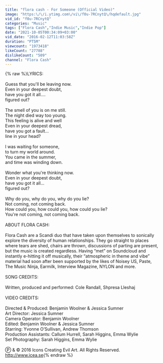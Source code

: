 ```yaml
---
title: "flora cash - For Someone (Official Video)"
image: "https:\/\/i.ytimg.com\/vi\/f0u-7RCnytQ\/hqdefault.jpg"
vid_id: "f0u-7RCnytQ"
categories: "Music"
tags: ["Flora Cash","Indie Music","Indie Pop"]
date: "2021-10-05T00:34:09+03:00"
vid_date: "2016-02-12T11:03:58Z"
duration: "PT5M"
viewcount: "1973418"
likeCount: "27788"
dislikeCount: "509"
channel: "Flora Cash"
---
```

{% raw %}LYRICS:<br /><br />Guess that you'll be leaving now.<br />Even in your deepest doubt,<br />have you got it all….<br />figured out?<br /><br />The smell of you is on me still.<br />The night died way too young.<br />This feeling is alive and well<br />Even in your deepest dread,<br />have you got a fault… <br />line in your head? <br /><br />I was waiting for someone,<br />to turn my world around.<br />You came in the summer,<br />and time was winding down.<br /><br />Wonder what you're thinking now.<br />Even in your deepest doubt,<br />have you got it all… <br />figured out?<br /><br />Why do you, why do you, why do you lie?<br />Not coming,  not coming back.<br />How could you, how could you, how could you lie?<br />You're not coming, not coming back.<br /><br />ABOUT FLORA CASH:<br /><br />Flora Cash are a Scandi duo that have taken upon themselves to sonically explore the diversity of human relationships. They go straight to places where tears are shed, chairs are thrown, discussions of parting are present, but the music is created regardless. Having “met” on Soundcloud and instantly e-hitting it off musically, their “atmospheric in theme and vibe” material had soon after been supported by the likes of Noisey US, Paste, The Music Ninja, Earmilk, Interview Magazine, NYLON and more.<br /><br />SONG CREDITS:<br /><br />Written, produced and performed: Cole Randall, Shpresa Lleshaj<br /><br />VIDEO CREDITS:<br /><br />Directed &amp; Produced: Benjamin Woolner &amp; Jessica Sumner<br />Art Director: Jessica Sumner<br />Camera Operator: Benjamin Woolner<br />Edited: Benjamin Woolner &amp; Jessica Sumner<br />Starring: Yvonne O’Sullivan, Andrew Thomson<br />Production Assistants: Callum Hurrell, Sarah Higgins, Emma Wylie<br />Set Photography: Sarah Higgins, Emma Wylie<br /><br />Ⓟ &amp; © 2016 Icons Creating Evil Art. All Rights Reserved.<br /><a rel="nofollow" target="blank" href="http://www.icea.se">http://www.icea.se</a>{% endraw %}
